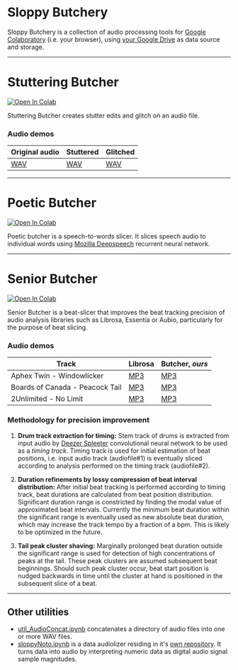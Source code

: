 # Sloppy Butchery

Sloppy Butchery is a collection of audio processing tools for [Google Colaboratory](https://colab.research.google.com/) (i.e. your browser), using [your Google Drive](https://drive.google.com/drive/my-drive) as data source and storage.

---

# Stuttering Butcher
[![Open In Colab](https://colab.research.google.com/assets/colab-badge.svg)](https://colab.research.google.com/github/olaviinha/SloppyButchery/blob/main/StutteringButcher.ipynb)

Stuttering Butcher creates stutter edits and glitch on an audio file.

### Audio demos

Original audio | Stuttered | Glitched
------------ | ------------ | ------------- |
[WAV](https://storage.googleapis.com/olaviinha/github/stuttering-butcher/theroom1-dry.wav) | [WAV](https://storage.googleapis.com/olaviinha/github/stuttering-butcher/theroom1-stuttered.wav) | [WAV](https://storage.googleapis.com/olaviinha/github/stuttering-butcher/theroom1-glitch.wav) |

---

# Poetic Butcher
[![Open In Colab](https://colab.research.google.com/assets/colab-badge.svg)](https://colab.research.google.com/github/olaviinha/SloppyButchery/blob/main/PoeticButcher.ipynb)

Poetic butcher is a speech-to-words slicer. It slices speech audio to individual words using [Mozilla Deepspeech](https://github.com/mozilla/DeepSpeech) 
recurrent neural network.

---

# Senior Butcher
[![Open In Colab](https://colab.research.google.com/assets/colab-badge.svg)](https://colab.research.google.com/github/olaviinha/SloppyButchery/blob/main/SeniorButcher.ipynb)

Senior Butcher is a beat-slicer that improves the beat tracking precision of audio analysis libraries such as Librosa, Essentia or Aubio, particularly for the purpose of beat slicing.

### Audio demos

Track | Librosa | Butcher, _ours_
------------ | ------------ | ------------- |
Aphex Twin - Windowlicker | [MP3](https://storage.googleapis.com/olaviinha/hpbs/demo_librosa_windowlicker.mp3) | [MP3](https://storage.googleapis.com/olaviinha/hpbs/demo_pbs_windowlicker.mp3)  |
Boards of Canada - Peacock Tail | [MP3](https://storage.googleapis.com/olaviinha/hpbs/demo_librosa_boc-peacocktail.mp3) | [MP3](https://storage.googleapis.com/olaviinha/hpbs/demo_pbs_boc-peacocktail.mp3)  |
2Unlimited - No Limit | [MP3](https://storage.googleapis.com/olaviinha/hpbs/demo_librosa_2unlimited-nolimit.mp3) | [MP3](https://storage.googleapis.com/olaviinha/hpbs/demo_pbs_2unlimited-nolimit.mp3)

### Methodology for precision improvement

1. **Drum track extraction for timing:** Stem track of drums is extracted from input audio by [Deezer Spleeter](https://github.com/deezer/spleeter) convolutional neural network to be used as a _timing track_. Timing track is used for initial estimation of beat positions, i.e. input audio track (audiofile#1) is eventually sliced according to analysis performed on the timing track (audiofile#2).

2. **Duration refinements by lossy compression of beat interval distribution:** After initial beat tracking is performed according to timing track, beat durations are calculated from beat position distribution. Significant duration range is constricted by finding the modal value of approximated beat intervals. Currently the minimum beat duration within the significant range is eventually used as new absolute beat duration, which may increase the track tempo by a fraction of a bpm. This is likely to be optimized in the future.

3. **Tail peak cluster shaving:** Marginally prolonged beat duration outside the significant range is used for detection of high concentrations of peaks at the tail. These peak clusters are assumed subsequent beat beginnings. Should such peak cluster occur, beat start position is nudged backwards in time until the cluster at hand is positioned in the subsequent slice of a beat. 

---

## Other utilities

- [util_AudioConcat.ipynb](https://colab.research.google.com/github/olaviinha/SloppyButchery/blob/main/util_AudioConcat.ipynb) concatenates a directory of audio files into one or more WAV files.
- [sloppyNoto.ipynb](https://colab.research.google.com/github/olaviinha/SloppyNoto/blob/master/sloppyNoto.ipynb) is a data audiolizer residing in it's [own repository](https://github.com/olaviinha/SloppyNoto). It turns data into audio by interpreting numeric data as digital audio signal sample magnitudes.
